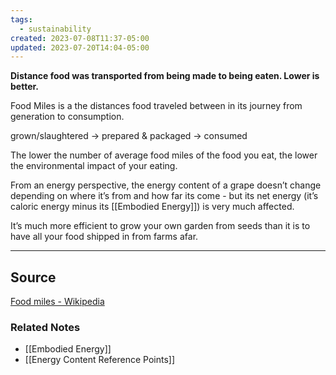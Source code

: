 ```yaml
---
tags:
  - sustainability
created: 2023-07-08T11:37-05:00
updated: 2023-07-20T14:04-05:00
---
```

**Distance food was transported from being made to being eaten. Lower is better.**

Food Miles is a the distances food traveled between in its journey from generation to consumption. 

grown/slaughtered → prepared & packaged → consumed

The lower the number of average food miles of the food you eat, the lower the environmental impact of your eating.

From an energy perspective, the energy content of a grape doesn’t change depending on where it’s from and how far its come - but its net energy (it’s caloric energy minus its [[Embodied Energy]]) is very much affected.

It’s much more efficient to grow your own garden from seeds than it is to have all your food shipped in from farms afar.

---

## Source

[Food miles - Wikipedia](https://en.wikipedia.org/wiki/Food_miles)

### Related Notes
- [[Embodied Energy]] 
- [[Energy Content Reference Points]]